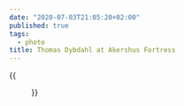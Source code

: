 ```yaml
---
date: "2020-07-03T21:05:20+02:00"
published: true
tags:
  - photo
title: Thomas Dybdahl at Akershus Fortress
---
```


{{<figure alt="Thomas Dybdahl at Akershus Fortress" src="/images/2020-07-03-Thomas-Dybdahl-at-Akershus-Festning.jpg" width="1280">}}
